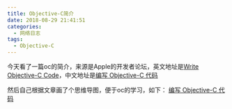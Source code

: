 ```yaml
---
title: Objective-C简介
date: 2018-08-29 21:41:51
categories:
  - 网络日志
tags:
  - Objective-C
---
```


今天看了一篇oc的简介，来源是Apple的开发者论坛，英文地址是[Write Objective-C Code](https://developer.apple.com/library/archive/referencelibrary/GettingStarted/RoadMapiOS-Legacy/chapters/WriteObjective-CCode/WriteObjective-CCode/WriteObjective-CCode.html)，中文地址是[编写 Objective-C 代码](https://developer.apple.com/library/archive/referencelibrary/GettingStarted/RoadMapiOSCh-Legacy/chapters/WriteObjective-CCode/WriteObjective-CCode/WriteObjective-CCode.html)

然后自己根据文章画了个思维导图，便于oc的学习，如下：
[编写 Objective-C 代码](https://developer.apple.com/library/archive/referencelibrary/GettingStarted/RoadMapiOSCh-Legacy/chapters/WriteObjective-CCode/WriteObjective-CCode/WriteObjective-CCode.html)
